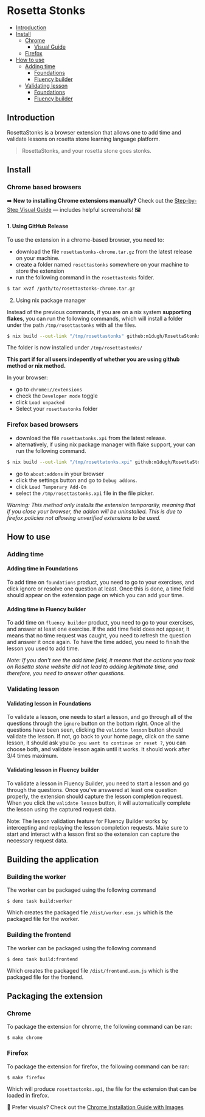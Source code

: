 # Rosetta Stonks

- [Introduction](#introduction)
- [Install](#install)
  - [Chrome](#chrome-based-browsers)
    - [Visual Guide](#chrome-based-browsers)
  - [Firefox](#firefox-based-browsers)
- [How to use](#how-to-use)
  - [Adding time](#adding-time)
    - [Foundations](#adding-time-in-foundations)
    - [Fluency builder](#adding-time-in-fluency-builder)
  - [Validating lesson](#validating-lesson)
    - [Foundations](#validating-lesson-in-foundations)
    - [Fluency builder](#validating-lesson-in-fluency-builder)

## Introduction

RosettaStonks is a browser extension that allows one to add time and validate
lessons on rosetta stone learning language platform.

> RosettaStonks, and your rosetta stone goes stonks.

## Install

### Chrome based browsers

➡️ **New to installing Chrome extensions manually?** Check out the [Step-by-Step Visual Guide](INSTALL_GUI.md) — includes helpful screenshots! 🖼️

#### 1. Using GitHub Release

To use the extension in a chrome-based browser, you need to:

- download the file `rosettastonks-chrome.tar.gz` from the latest release on
  your machine.
- create a folder named `rosettastonks` somewhere on your machine to store the
  extension
- run the following command in the `rosettastonks` folder.

```bash
$ tar xvzf /path/to/rosettastonks-chrome.tar.gz
```

2. Using nix package manager

Instead of the previous commands, if you are on a nix system **supporting
flakes**, you can run the following commands, which will install a folder
under the path `/tmp/rosettastonks` with all the files.

```bash
$ nix build --out-link "/tmp/rosettastonks" github:m1dugh/RosettaStonks#chrome
```

The folder is now installed under `/tmp/rosettastonks/`

**This part if for all users indepently of whether you are using github method
or nix method.**

In your browser:

- go to `chrome://extensions`
- check the `Developer mode` toggle
- click `Load unpacked`
- Select your `rosettastonks` folder

### Firefox based browsers

- download the file `rosettastonks.xpi` from the latest release.
- alternatively, if using nix package manager with flake support, your can run
  the following command.

```bash
$ nix build --out-link "/tmp/rosettatonks.xpi" github:m1dugh/RosettaStonks#mozilla
```

- go to `about:addons` in your browser
- click the settings button and go to `Debug addons`.
- click `Load Temporary Add-On`
- select the `/tmp/rosettastonks.xpi` file in the file picker.

_Warning: This method only installs the extension temporarily, meaning that if
you close your browser, the addon will be uninstalled. This is due to firefox
policies not allowing unverified extensions to be used._

## How to use

### Adding time

#### Adding time in Foundations

To add time on `foundations` product, you need to go to your exercises, and
click ignore or resolve one question at least. Once this is done, a time field
should appear on the extension page on which you can add your time.

#### Adding time in Fluency builder

To add time on `fluency builder` product, you need to go to your exercises, and
answer at least one exercise. If the add time field does not appear, it means
that no time request was caught, you need to refresh the question and answer it
once again. To have the time added, you need to finish the lesson you used to
add time.

_Note: If you don't see the add time field, it means that the actions you took
on Rosetta stone website did not lead to adding legitimate time, and therefore,
you need to answer other questions._

### Validating lesson

#### Validating lesson in Foundations

To validate a lesson, one needs to start a lesson, and go through all of the
questions through the `ignore` button on the bottom right. Once all the
questions have been seen, clicking the `validate lesson` button should validate
the lesson. If not, go back to your home page, click on the same lesson, it
should ask you `Do you want to continue or reset ?`, you can choose both, and
validate lesson again until it works. It should work after 3/4 times maximum.

#### Validating lesson in Fluency builder

To validate a lesson in Fluency Builder, you need to start a lesson and go through the questions. Once you've answered at least one question properly, the extension should capture the lesson completion request. When you click the `validate lesson` button, it will automatically complete the lesson using the captured request data.

Note: The lesson validation feature for Fluency Builder works by intercepting and replaying the lesson completion requests. Make sure to start and interact with a lesson first so the extension can capture the necessary request data.

## Building the application

### Building the worker

The worker can be packaged using the following command

```
$ deno task build:worker
```

Which creates the packaged file `/dist/worker.esm.js` which is the packaged
file for the worker.

### Building the frontend

The worker can be packaged using the following command

```
$ deno task build:frontend
```

Which creates the packaged file `/dist/frontend.esm.js` which is the packaged
file for the frontend.

## Packaging the extension

### Chrome

To package the extension for chrome, the following command can be ran:

```
$ make chrome
```

### Firefox

To package the extension for firefox, the following command can be ran:

```
$ make firefox
```

Which will produce `rosettastonks.xpi`, the file for the extension that can be
loaded in firefox.

📸 Prefer visuals? Check out the [Chrome Installation Guide with Images](INSTALL_GUI.md)